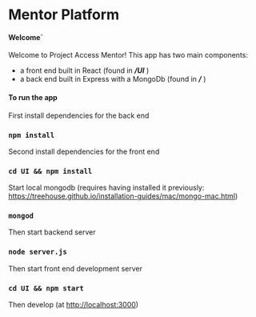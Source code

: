 
# Mentor Platform

#### Welcome`

Welcome to Project Access Mentor!
This app has two main components:
- a front end built in React (found in _**/UI**_ )
- a back end built in Express with a MongoDb (found in **_/_** )

#### To run the app

First install dependencies for the back end

### `npm install`

Second install dependencies for the front end

### `cd UI && npm install`

Start local mongodb 
(requires having installed it previously: https://treehouse.github.io/installation-guides/mac/mongo-mac.html)

### `mongod`

Then start backend server

### `node server.js`

Then start front end development server

### `cd UI && npm start`

Then develop (at [http://localhost:3000](http://localhost:3000))


